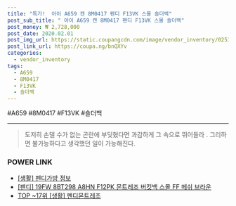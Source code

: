 ```yaml
--- 
title: "특가!  아이 A659 캔 8M0417 펜디 F13VK 스몰 숄더백" 
post_sub_title: " 아이 A659 캔 8M0417 펜디 F13VK 스몰 숄더백" 
post_money: ₩ 2,728,000 
post_date: 2020.02.01 
post_img_url: https://static.coupangcdn.com/image/vendor_inventory/0253/8cb9f2f2985fe581c7b9f6d7aaf12dbdb46d935568d2c219a484bafe68d4.jpg 
post_link_url: https://coupa.ng/bnQXYv 
categories: 
  - vendor_inventory 
tags: 
  - A659 
  - 8M0417 
  - F13VK 
  - 숄더백 
--- 
```

  #A659 #8M0417 #F13VK #숄더백 
<hr> 

> 도저히 손댈 수가 없는 곤란에 부딪혔다면 과감하게 그 속으로 뛰어들라 . 그리하면 불가능하다고 생각했던 일이 가능해진다. 


### POWER LINK

* <a href="https://blog.naver.com/santokki14/221773525838" target="_blank"> [생활] 펜디가방 정보 </a>
* <a href="https://blog.naver.com/fasyy4321/221786859224" target="_blank">[펜디] 19FW 8BT298 A8HN F12PK 몬트레조 버킷백 스몰 FF 메쉬 브라운</a>
* <a href="https://blog.naver.com/fasyy4321/221784436780" target="_blank"> TOP ~17위 [생활] 펜디몬트레조</a>
